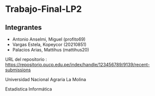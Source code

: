 # Trabajo-Final-LP2

## Integrantes

- Antonio Anselmi, Miguel (profito69)
- Vargas Estela, Kopeycor (20210851)
- Palacios Arias, Mattihus (mattihus20)

URL del repositorio : https://repositorio.pucp.edu.pe/index/handle/123456789/9139/recent-submissions

Universidad Nacional Agraria La Molina

Estadistica Informática

